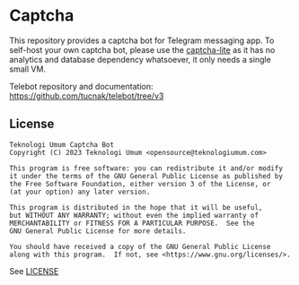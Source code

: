 # Captcha

This repository provides a captcha bot for Telegram messaging app. To self-host your own captcha bot,
please use the [captcha-lite](https://github.com/teknologi-umum/captcha-lite) as it has no analytics
and database dependency whatsoever, it only needs a single small VM.

Telebot repository and documentation: https://github.com/tucnak/telebot/tree/v3

## License

```
Teknologi Umum Captcha Bot
Copyright (C) 2023 Teknologi Umum <opensource@teknologiumum.com>

This program is free software: you can redistribute it and/or modify
it under the terms of the GNU General Public License as published by
the Free Software Foundation, either version 3 of the License, or
(at your option) any later version.

This program is distributed in the hope that it will be useful,
but WITHOUT ANY WARRANTY; without even the implied warranty of
MERCHANTABILITY or FITNESS FOR A PARTICULAR PURPOSE.  See the
GNU General Public License for more details.

You should have received a copy of the GNU General Public License
along with this program.  If not, see <https://www.gnu.org/licenses/>.
```

See [LICENSE](./LICENSE)

